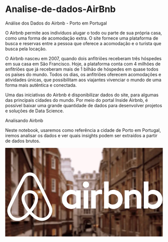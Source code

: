 # Analise-de-dados-AirBnb
Análise dos Dados do Airbnb - Porto em Portugal

O Airbnb permite aos indivíduos alugar o todo ou parte de sua própria casa, como uma forma de acomodação extra. O site fornece uma plataforma de busca e reservas entre a pessoa que oferece a acomodação e o turista que busca pela locação.

O Airbnb nasceu em 2007, quando dois anfitriões receberam três hóspedes em sua casa em São Francisco. Hoje, a plataforma conta com 4 milhões de anfitriões que já receberam mais de 1 bilhão de hóspedes em quase todos os países do mundo. Todos os dias, os anfitriões oferecem acomodações e atividades únicas, que possibilitam aos viajantes vivenciar o mundo de uma forma mais autêntica e conectada.

Uma das iniciativas do Airbnb é disponibilizar dados do site, para algumas das principais cidades do mundo. Por meio do portal Inside Airbnb, é possível baixar uma grande quantidade de dados para desenvolver projetos e soluções de Data Science.

Analisando Airbnb

Neste notebook, usaremos como referência a cidade de Porto em Portugal, iremos analisar os dados e ver quais insights podem ser extraídos a partir de dados brutos.

<p align="center">
  <img src="AirBnb.webp" >
</p>
